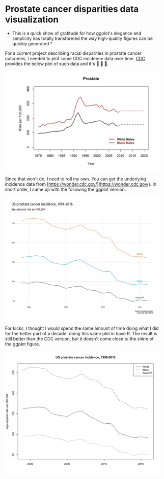 Prostate cancer disparities data visualization
=====================

* This is a quick show of gratitude for how ggplot's elegance and simplicity has totally transformed the way high-quality figures can be quickly generated *   

For a current project describing racial disparities in prostate cancer outcomes, I needed to plot some CDC incidence data over time. [CDC](https://www.cdc.gov/cancer/dcpc/research/articles/cancer_2020_incidence.htm) provides the below plot of such data and it's :grimacing: :grimacing: :grimacing:.

![](plots/cdc-site-plot.png)

Since that won't do, I need to roll my own. You can get the underlying incidence data from [https://wonder.cdc.gov/](https://wonder.cdc.gov/). In short order, I came up with the following the ggplot version.

![](plots/gg-incidence.png)

For kicks, I thought I would spend the same amount of time doing what I did for the better part of a decade: doing this same plot in base R. The result is still better than the CDC version, but it doesn't come close to the shine of the ggplot figure.

![](plots/base-plot.png)